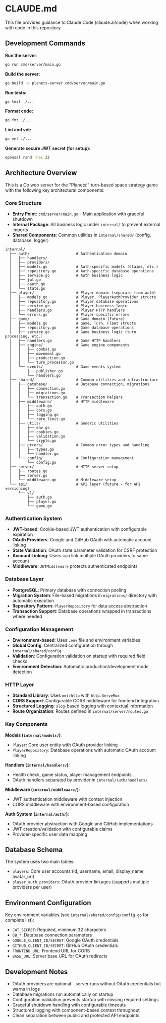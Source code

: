 # CLAUDE.md

This file provides guidance to Claude Code (claude.ai/code) when working with code in this repository.

## Development Commands

**Run the server:**

```bash
go run cmd/server/main.go
```

**Build the server:**

```bash
go build -o planets-server cmd/server/main.go
```

**Run tests:**

```bash
go test ./...
```

**Format code:**

```bash
go fmt ./...
```

**Lint and vet:**

```bash
go vet ./...
```

**Generate secure JWT secret (for setup):**

```bash
openssl rand -hex 32
```

## Architecture Overview

This is a Go web server for the "Planets!" turn-based space strategy game with the following key architectural components:

### Core Structure

- **Entry Point**: `cmd/server/main.go` - Main application with graceful shutdown
- **Internal Package**: All business logic under `internal/` to prevent external imports
- **Shared Components**: Common utilities in `internal/shared/` (config, database, logger)

```text
internal/
  ├── auth/                     # Authentication domain
  │   ├── handlers/
  │   ├── providers/
  │   ├── models.go             # Auth-specific models (Claims, etc.)
  │   ├── repository.go         # Auth-specific database operations
  │   ├── service.go            # Auth business logic
  │   ├── jwt.go
  │   ├── oauth.go
  │   └── state.go
  ├── player/                   # Player domain (separate from auth)
  │   ├── models.go             # Player, PlayerAuthProvider structs
  │   ├── repository.go         # Player database operations
  │   ├── service.go            # Player business logic
  │   ├── handlers.go           # Player HTTP handlers
  │   └── errors.go             # Player-specific errors
  ├── game/                     # Game domain (future)
  │   ├── models.go             # Game, Turn, Fleet structs
  │   ├── repository.go         # Game database operations
  │   ├── service.go            # Game business logic (turn processing, etc.)
  │   ├── handlers.go           # Game HTTP handlers
  │   ├── engine/               # Game engine components
  │   │   ├── combat.go
  │   │   ├── movement.go
  │   │   ├── production.go
  │   │   └── turn_processor.go
  │   └── events/               # Game events system
  │       ├── publisher.go
  │       └── handlers.go
  ├── shared/                   # Common utilities and infrastructure
  │   ├── database/             # Database connection, migrations
  │   │   ├── connection.go
  │   │   ├── migrations.go
  │   │   └── transaction.go    # Transaction helpers
  │   ├── middleware/           # HTTP middleware
  │   │   ├── auth.go
  │   │   ├── cors.go
  │   │   ├── logging.go
  │   │   └── rate_limit.go
  │   ├── utils/                # Generic utilities
  │   │   ├── env.go
  │   │   ├── cookies.go
  │   │   ├── validation.go
  │   │   └── crypto.go
  │   ├── errors/               # Common error types and handling
  │   │   ├── types.go
  │   │   └── handler.go
  │   └── config/               # Configuration management
  │       └── config.go
  ├── server/                   # HTTP server setup
  │   ├── routes.go
  │   ├── server.go
  │   └── middleware.go         # Middleware setup
  └── api/                      # API layer (future - for API versioning)
      └── v1/
          ├── auth.go
          ├── player.go
          └── game.go
```

### Authentication System

- **JWT-based**: Cookie-based JWT authentication with configurable expiration
- **OAuth Providers**: Google and GitHub OAuth with automatic account linking
- **State Validation**: OAuth state parameter validation for CSRF protection
- **Account Linking**: Users can link multiple OAuth providers to same account
- **Middleware**: `JWTMiddleware` protects authenticated endpoints

### Database Layer

- **PostgreSQL**: Primary database with connection pooling
- **Migration System**: File-based migrations in `migrations/` directory with automatic execution
- **Repository Pattern**: `PlayerRepository` for data access abstraction
- **Transaction Support**: Database operations wrapped in transactions where needed

### Configuration Management

- **Environment-based**: Uses `.env` file and environment variables
- **Global Config**: Centralized configuration through `internal/shared/config`
- **Validation**: Configuration validation on startup with required field checks
- **Environment Detection**: Automatic production/development mode detection

### HTTP Layer

- **Standard Library**: Uses `net/http` with `http.ServeMux`
- **CORS Support**: Configurable CORS middleware for frontend integration
- **Structured Logging**: `slog`-based logging with contextual information
- **Route Organization**: Routes defined in `internal/server/routes.go`

### Key Components

**Models (`internal/models/`)**:

- `Player`: Core user entity with OAuth provider linking
- `PlayerRepository`: Database operations with automatic OAuth account linking

**Handlers (`internal/handlers/`)**:

- Health check, game status, player management endpoints
- OAuth handlers separated by provider in `internal/auth/handlers/`

**Middleware (`internal/middleware/`)**:

- JWT authentication middleware with context injection
- CORS middleware with environment-based configuration

**Auth System (`internal/auth/`)**:

- OAuth provider abstraction with Google and GitHub implementations
- JWT creation/validation with configurable claims
- Provider-specific user data mapping

## Database Schema

The system uses two main tables:

- `players`: Core user accounts (id, username, email, display_name, avatar_url)
- `player_auth_providers`: OAuth provider linkages (supports multiple providers per user)

## Environment Configuration

Key environment variables (see `internal/shared/config/config.go` for complete list):

- `JWT_SECRET`: Required, minimum 32 characters
- `DB_*`: Database connection parameters
- `GOOGLE_CLIENT_ID/SECRET`: Google OAuth credentials
- `GITHUB_CLIENT_ID/SECRET`: GitHub OAuth credentials
- `FRONTEND_URL`: Frontend URL for CORS
- `BASE_URL`: Server base URL for OAuth redirects

## Development Notes

- OAuth providers are optional - server runs without OAuth credentials but warns in logs
- Database migrations run automatically on startup
- Configuration validation prevents startup with missing required settings
- Graceful shutdown handling with configurable timeouts
- Structured logging with component-based context throughout
- Clean separation between public and protected API endpoints
